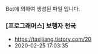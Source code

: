 Bot에 의하여 생성된 파일 입니다. 
### [프로그래머스] 보행자 천국 
- https://taxijjang.tistory.com/20 
- 2020-02-25 17:03:35 
